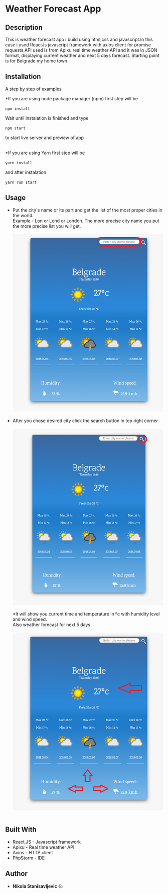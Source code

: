 # Weather Forecast App

## Description
This is weather forecast app i build using html,css and javascript.In this case i used ReactJs javascript framework with axios client for promise requests.API used is from Apixu real time weather API and it was in JSON format, displaying current weather and next 5 days forecast.  Starting point is for Belgrade my home town.

## Installation
A step by step of examples <br>

*If you are using node package manager (npm) first step will be <br>

`npm install`<br>

Wait until instalation is finished and type<br>

`npm start`<br>

to start live server and preview of app <br><br>


*If you are using Yarn first step will be <br>

`yarn install`<br>

and after instalation<br>

`yarn run start`<br>

## Usage

* Put the city's name or its part and get the list of the most proper cities in the world.<br>
Example - Lon or Lond or London.
The more precise city name you put the more precise list you will get.<br><br>
![](src/screenshots/first.png)<br><br>
* After you chose desired city click the search button in top right corner<br><br>
![](src/screenshots/second.png)<br><br>
*It will show you current time and temperature in ºc with humidity level and wind speed.<br>
Also weather forecast for next 5 days <br><br>
![](src/screenshots/third.png)<br><br>

## Built With

- React.JS - Javascript framework<br>
- Apixu - Real time weather API<br>
- Axios - HTTP client <br>
- PhpStorm - IDE<br>

## Author

- **Nikola Stanisavljevic** :+1:






